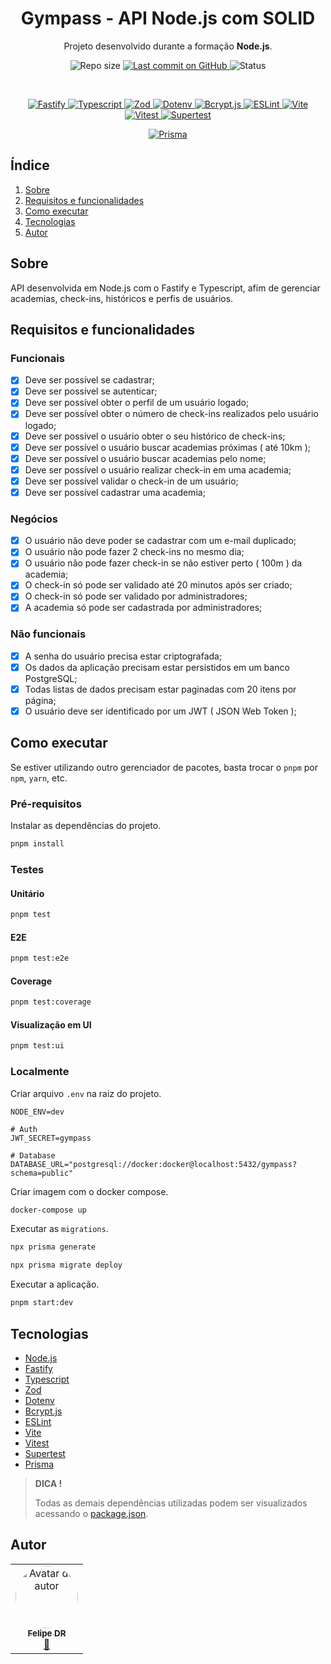 <p align="center">
  <h1 align="center">Gympass - API Node.js com SOLID</h1>
  <p align="center">Projeto desenvolvido durante a formação <strong>Node.js</strong>.</p>
</p>

<p align="center">
  <img src="https://img.shields.io/github/repo-size/felipe-dr/gympass-api-fastify?style=for-the-badge&color=4e5acf" alt="Repo size" />
  <a aria-label="Last Commit" href="https://github.com/felipe-dr/gympass-api-fastify/commits/main">
    <img src="https://img.shields.io/github/last-commit/felipe-dr/gympass-api-fastify?style=for-the-badge&color=4e5acf" alt="Last commit on GitHub" />
  </a>
  <!-- <img src="https://img.shields.io/badge/license-MIT-4e5acf?style=for-the-badge" alt="License" /> -->
  <img src="https://img.shields.io/badge/status-concluído-green?style=for-the-badge" alt="Status" />
</p>

<br>

<p align="center">
  <a target="_blank" href="https://fastify.dev/">
    <img src="https://img.shields.io/static/v1?style=plastic&color=red&label=Fastify&message=TS&logo=fastify" alt="Fastify" />
  </a>
  <a target="_blank" href="https://www.typescriptlang.org/">
    <img src="https://img.shields.io/static/v1?style=plastic&color=red&label=Typescript&message=TS&logo=typescript" alt="Typescript" />
  </a>
  <a target="_blank" href="https://zod.dev/">
    <img src="https://img.shields.io/static/v1?style=plastic&color=red&label=Zod&message=TS&logo=zod" alt="Zod" />
  </a>
  <a target="_blank" href="https://www.npmjs.com/package/dotenv">
    <img src="https://img.shields.io/static/v1?style=plastic&color=red&label=Dotenv&message=TS&logo=dotenv" alt="Dotenv" />
  </a>
  <a target="_blank" href="https://www.npmjs.com/package/bcryptjs">
    <img src="https://img.shields.io/static/v1?style=plastic&color=red&label=Bcrypt&message=TS" alt="Bcrypt.js" />
  </a>
  <a target="_blank" href="https://eslint.org/">
    <img src="https://img.shields.io/static/v1?style=plastic&color=red&label=ESLint&message=JS&logo=eslint" alt="ESLint" />
  </a>
  <a target="_blank" href="https://vite.dev/">
    <img src="https://img.shields.io/static/v1?style=plastic&color=red&label=Vite&message=TS&logo=vite" alt="Vite" />
  </a>
  <a target="_blank" href="https://vitest.dev/">
    <img src="https://img.shields.io/static/v1?style=plastic&color=red&label=Vitest&message=TS&logo=vitest" alt="Vitest" />
  </a>
  <a target="_blank" href="https://www.npmjs.com/package/supertest">
    <img src="https://img.shields.io/static/v1?style=plastic&color=red&label=Supertest&message=TS&logo=supertest" alt="Supertest" />
  </a>
</p>

<p align="center">
  <a target="_blank" href="https://www.prisma.io/">
    <img src="https://img.shields.io/static/v1?style=plastic&color=yellow&label=Prisma&message=ORM&logo=prisma" alt="Prisma" />
  </a>
</p>

## Índice

<ol>
  <li><a href="#sobre">Sobre</a></li>
  <li><a href="#requisitos-e-funcionalidades">Requisitos e funcionalidades</a></li>
  <li><a href="#como-executar">Como executar</a></li>
  <li><a href="#tecnologias">Tecnologias</a></li>
  <li><a href="#autor">Autor</a></li>
</ol>

## Sobre

API desenvolvida em Node.js com o Fastify e Typescript, afim de gerenciar academias, check-ins, históricos e perfis de usuários.

## Requisitos e funcionalidades

### Funcionais

- [x] Deve ser possível se cadastrar;
- [x] Deve ser possível se autenticar;
- [x] Deve ser possível obter o perfil de um usuário logado;
- [x] Deve ser possível obter o número de check-ins realizados pelo usuário logado;
- [x] Deve ser possível o usuário obter o seu histórico de check-ins;
- [x] Deve ser possível o usuário buscar academias próximas ( até 10km );
- [x] Deve ser possível o usuário buscar academias pelo nome;
- [x] Deve ser possível o usuário realizar check-in em uma academia;
- [x] Deve ser possível validar o check-in de um usuário;
- [x] Deve ser possível cadastrar uma academia;

### Negócios

- [x] O usuário não deve poder se cadastrar com um e-mail duplicado;
- [x] O usuário não pode fazer 2 check-ins no mesmo dia;
- [x] O usuário não pode fazer check-in se não estiver perto ( 100m ) da academia;
- [x] O check-in só pode ser validado até 20 minutos após ser criado;
- [x] O check-in só pode ser validado por administradores;
- [x] A academia só pode ser cadastrada por administradores;

### Não funcionais

- [x] A senha do usuário precisa estar criptografada;
- [x] Os dados da aplicação precisam estar persistidos em um banco PostgreSQL;
- [x] Todas listas de dados precisam estar paginadas com 20 itens por página;
- [x] O usuário deve ser identificado por um JWT ( JSON Web Token );

## Como executar

Se estiver utilizando outro gerenciador de pacotes, basta trocar o `pnpm` por `npm`, `yarn`, etc.

### Pré-requisitos

Instalar as dependências do projeto.

```bash
pnpm install
```

### Testes

#### Unitário

```bash
pnpm test
```

#### E2E

```bash
pnpm test:e2e
```

#### Coverage

```bash
pnpm test:coverage
```

#### Visualização em UI

```bash
pnpm test:ui
```

### Localmente

Criar arquivo `.env` na raiz do projeto.

```text
NODE_ENV=dev

# Auth
JWT_SECRET=gympass

# Database
DATABASE_URL="postgresql://docker:docker@localhost:5432/gympass?schema=public"
```

Criar imagem com o docker compose.

```bash
docker-compose up
```

Executar as `migrations`.

```bash
npx prisma generate
```

```bash
npx prisma migrate deploy
```

Executar a aplicação.

```bash
pnpm start:dev
```

## Tecnologias

- [Node.js](https://nodejs.org/en)
- [Fastify](https://fastify.dev/)
- [Typescript](https://www.typescriptlang.org/)
- [Zod](https://zod.dev/)
- [Dotenv](https://www.npmjs.com/package/dotenv)
- [Bcrypt.js](https://www.npmjs.com/package/bcryptjs)
- [ESLint](https://eslint.org/)
- [Vite](https://vite.dev/)
- [Vitest](https://vitest.dev/)
- [Supertest](https://www.npmjs.com/package/supertest)
- [Prisma](https://www.prisma.io/)

> **DICA !**
>
> Todas as demais dependências utilizadas podem ser visualizados acessando o [package.json](./package.json).

## Autor

<table>
  <tr>
    <td align="center">
      <a href="https://github.com/felipe-dr">
        <img style="border-radius: 50%;" src="https://avatars.githubusercontent.com/u/62888625?s=96&v=4" width="100px;" alt="Avatar do autor" />
        <br />
        <sub>
          <b>Felipe DR</b>
        </sub>
      </a>
      <br />
      <a href="mailto:felipe.corp7@gmail.com" title="E-mail">📩</a>
    </td>
  </tr>
</table>
